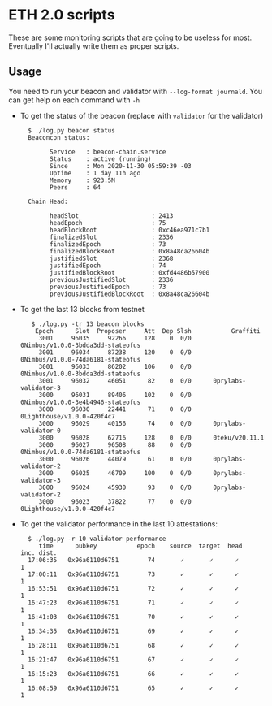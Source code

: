 # ETH 2.0 scripts

These are some monitoring scripts that are going to be useless for most. Eventually I'll actually write them as proper scripts. 

## Usage

You need to run your beacon and validator with `--log-format journald`. You can get help on each command with `-h`

* To get the status of the beacon (replace with `validator` for the validator) 
        
        $ ./log.py beacon status
        Beaconcon status:

              Service   : beacon-chain.service
              Status    : active (running)
              Since     : Mon 2020-11-30 05:59:39 -03
              Uptime    : 1 day 11h ago
              Memory    : 923.5M
              Peers     : 64

        Chain Head:

              headSlot                    : 2413
              headEpoch                   : 75
              headBlockRoot               : 0xc46ea971c7b1
              finalizedSlot               : 2336
              finalizedEpoch              : 73
              finalizedBlockRoot          : 0x8a48ca26604b
              justifiedSlot               : 2368
              justifiedEpoch              : 74
              justifiedBlockRoot          : 0xfd4486b57900
              previousJustifiedSlot       : 2336
              previousJustifiedEpoch      : 73
              previousJustifiedBlockRoot  : 0x8a48ca26604b
     
 * To get the last 13 blocks from testnet
   
		  $ ./log.py -tr 13 beacon blocks
		   Epoch      Slot  Proposer     Att  Dep Slsh           Graffiti
		    3001     96035     92266     128    0  0/0      0Nimbus/v1.0.0-3bdda3dd-stateofus
		    3001     96034     87238     120    0  0/0      0Nimbus/v1.0.0-74da6181-stateofus
		    3001     96033     86202     106    0  0/0      0Nimbus/v1.0.0-3bdda3dd-stateofus
		    3001     96032     46051      82    0  0/0      0prylabs-validator-3
		    3000     96031     89406     102    0  0/0      0Nimbus/v1.0.0-3e4b4946-stateofus
		    3000     96030     22441      71    0  0/0      0Lighthouse/v1.0.0-420f4c7
		    3000     96029     40156      74    0  0/0      0prylabs-validator-0
		    3000     96028     62716     128    0  0/0      0teku/v20.11.1
		    3000     96027     96508      88    0  0/0      0Nimbus/v1.0.0-74da6181-stateofus
		    3000     96026     44079      61    0  0/0      0prylabs-validator-2
		    3000     96025     46709     100    0  0/0      0prylabs-validator-3
		    3000     96024     45930      93    0  0/0      0prylabs-validator-2
		    3000     96023     37822      77    0  0/0      0Lighthouse/v1.0.0-420f4c7
		
		
		
* To get the validator performance in the last 10 attestations:

		$ ./log.py -r 10 validator performance
		   time      pubkey           epoch    source  target  head   inc. dist.
		17:06:35   0x96a6110d6751        74       ✓       ✓      ✓       1
		17:00:11   0x96a6110d6751        73       ✓       ✓      ✓       1
		16:53:51   0x96a6110d6751        72       ✓       ✓      ✓       1
		16:47:23   0x96a6110d6751        71       ✓       ✓      ✓       1
		16:41:03   0x96a6110d6751        70       ✓       ✓      ✓       1
		16:34:35   0x96a6110d6751        69       ✓       ✓      ✓       1
		16:28:11   0x96a6110d6751        68       ✓       ✓      ✓       1
		16:21:47   0x96a6110d6751        67       ✓       ✓      ✓       1
		16:15:23   0x96a6110d6751        66       ✓       ✓      ✓       1
		16:08:59   0x96a6110d6751        65       ✓       ✓      ✓       1
